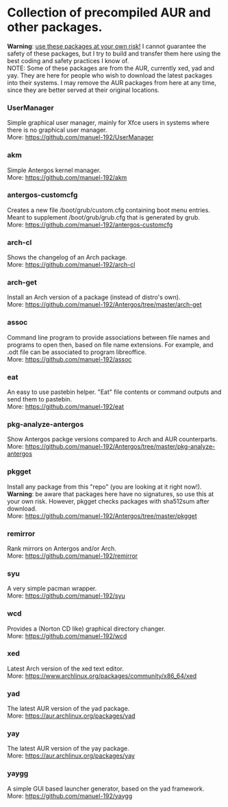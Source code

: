 # Collection of precompiled AUR and other packages.
<b>Warning</b>: <u>use these packages at your own risk!</u> I cannot guarantee the safety of these packages, but I try to build and transfer them here using the best coding and safety practices I know of.
<br>
NOTE: Some of these packages are from the AUR, currently xed, yad and yay. They are here for people who wish to download the latest packages into their systems. I may remove the AUR packages from here at any time, since they are better served at their original locations.

### UserManager
Simple graphical user manager, mainly for Xfce users in systems where there is no graphical user manager.<br>
More: https://github.com/manuel-192/UserManager

### akm
Simple Antergos kernel manager.<br>
More: https://github.com/manuel-192/akm

### antergos-customcfg
Creates a new file /boot/grub/custom.cfg containing boot menu entries. Meant to supplement /boot/grub/grub.cfg that is generated by grub.<br>
More: https://github.com/manuel-192/antergos-customcfg

### arch-cl
Shows the changelog of an Arch package.<br>
More: https://github.com/manuel-192/arch-cl

### arch-get
Install an Arch version of a package (instead of distro's own).<br>
More: https://github.com/manuel-192/Antergos/tree/master/arch-get

### assoc
Command line program to provide associations between file names and programs to open then, based on file name extensions.
For example, and .odt file can be associated to program libreoffice.<br>
More: https://github.com/manuel-192/assoc

### eat
An easy to use pastebin helper. "Eat" file contents or command outputs and send them to pastebin.<br>
More: https://github.com/manuel-192/eat

### pkg-analyze-antergos
Show Antergos packge versions compared to Arch and AUR counterparts.<br>
More: https://github.com/manuel-192/Antergos/tree/master/pkg-analyze-antergos

### pkgget
Install any package from this "repo" (you are looking at it right now!).<br>
<b>Warning</b>: be aware that packages here have no signatures, so use this at your own risk. However, pkgget checks packages with sha512sum after download.<br>
More: https://github.com/manuel-192/Antergos/tree/master/pkgget

### remirror
Rank mirrors on Antergos and/or Arch.<br>
More: https://github.com/manuel-192/remirror

### syu
A very simple pacman wrapper.<br>
More: https://github.com/manuel-192/syu

### wcd
Provides a (Norton CD like) graphical directory changer.<br>
More: https://github.com/manuel-192/wcd

### xed
Latest Arch version of the xed text editor.<br>
More: https://www.archlinux.org/packages/community/x86_64/xed

### yad
The latest AUR version of the yad package.<br>
More: https://aur.archlinux.org/packages/yad

### yay
The latest AUR version of the yay package.<br>
More: https://aur.archlinux.org/packages/yay

### yaygg
A simple GUI based launcher generator, based on the yad framework.<br>
More: https://github.com/manuel-192/yaygg
